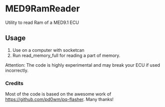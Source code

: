 # MED9RamReader
Utility to read Ram of a MED9.1 ECU

## Usage

1. Use on a computer with socketcan
2. Run read_memory_full for reading a part of memory.

Attention: The code is highly experimental and may break your ECU if used incorrectly.

### Credits
Most of the code is based on the awesome work of https://github.com/pd0wm/pq-flasher. Many thanks!
